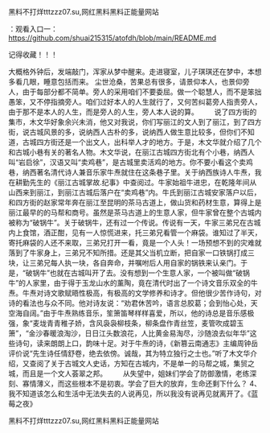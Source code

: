 黑料不打烊tttzzz07.su,网红黑料黑料正能量网站

：观看入口一：https://github.com/shuai215315/atofdh/blob/main/README.md


记得收藏！！！



大概格外钟后，发端敲门，浑家从梦中醒来。走进寝室，儿子琪琪还在梦中，本想多看几眼，睡意包括而来。
尘世沧桑，苦果总有很多，请景仰本人，也景仰旁人，由于每部分都不简单。旁人的采用咱们不要委屈。做一个聪慧人，而不是笨拙愚笨，又不停指摘旁人。咱们过好本人的人生就行了，又何苦纠葛旁人指责旁人，由于那不是本人的人生，而是旁人的人生，旁人本人说的算。
　　说了四方街的集市，木文华好象余兴未消，他又对我说，你们写丽江的文人到了丽江，到了四方街，说古城风景的多，说纳西人古朴的多，说纳西人做生意比较多，但你们不知道，古城四方街还是一个出文人，出科举人才的地方。于是，木文华就介绍了几个和古城小巷有关的著名人物。木文华说，在丽江古城四方街北有个小巷，纳西人叫“岩启徐”，汉语又叫“卖鸡巷”，是古城里卖活鸡的地方。你不要小看这个卖鸡巷，纳西著名清代诗人兼音乐家牛焘就住在这条巷子里。关于纳西族诗人牛焘，我在耕勤先生的《丽江古城掌故.纪事》中查阅过。牛家始祖牛进忠，在乾隆年间从山西来到丽江，到丽江古城后落户在“卖鸡巷”内。牛氏到丽江古城安家落户以后，和四方街的赵家常年奔在丽江至昆明的茶马古道上，做山货和药材生意，算得上是丽江最早的的马帮和商号。虽然是茶马古道上的生意人家，但牛家曾在整个古城内被称为“破锅牛”。关于破锅牛，还有过一个传说。传说有一天，牛家三弟兄在古城内上食馆，酒正酣，见有一人惊慌进来，托三弟兄看管一个麻袋。谁知过了半天，寄托麻袋的人还不来取，三弟兄打开一看，竟是一个人头！一场预想不到的灾难就落到了牛家身上，三弟兄不知所措。还是其父当机立断，把自家一口铁锅打成三块，让三弟兄每人执一块，各自奔命，并嘱咐后人用自家的锅铁来认亲门。于是，“破锅牛”也就在古城叫开了去。没有想到一个生意人家，一个被叫做“破锅牛”的人家里，由于得于玉龙山水的薰陶，竟在清代时出了一个诗文音乐双全的牛焘。牛焘对诗文歌赋晤性极高，有极高的文学修养和诗才。但他很少苦作诗句，对诗的看法也与众不同。他对诗友说：“劝君休苦吟，语言总胶葛；会到怡心处，天空海自阔。”由于牛焘熟练音乐，笙箫笛琴样样喜爱，所以，他的诗总是音乐感极强，象“麦垅青青稚子娇，含风袅袅柳枝条，柳条盘作青丝笠，麦管吹成碧玉箫”，“金沙春暖浪淘沙，日日江头数浪花，人比黄金易淘尽，沙随浪去似年华”这些诗句，读来朗朗上口，韵味十足。对于牛焘的诗，《新篡云南通志》主编周钟岳评价说“先生诗任情舒卷，绝去依傍。诚哉，其为特立独行之士也。”听了木文华介绍，又查阅了关于古城文人史话，方知在古城内，不是单一的马帮之城，集贸之城，而且是一个文人荟翠之邦。
　　从失望中，姐妹们学会了防御激情，老练深刻、寡情薄义，而这些根本不是初衷。学会了巨大的放弃，生命还剩下什么？
	4、我不知道该怎么和生活中无法失去的人说再见，所以我没有说再见就离开了。《蓝莓之夜》







黑料不打烊tttzzz07.su,网红黑料黑料正能量网站
